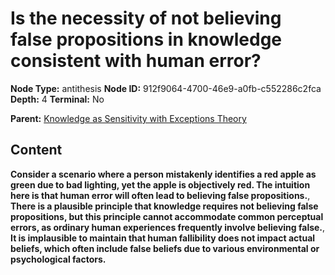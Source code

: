 # Is the necessity of not believing false propositions in knowledge consistent with human error?

**Node Type:** antithesis
**Node ID:** 912f9064-4700-46e9-a0fb-c552286c2fca
**Depth:** 4
**Terminal:** No

**Parent:** [Knowledge as Sensitivity with Exceptions Theory](knowledge-as-sensitivity-with-exceptions-theory-synthesis-1f73d823-f1f6-4951-94fa-71794c460c4b.md)

## Content

**Consider a scenario where a person mistakenly identifies a red apple as green due to bad lighting, yet the apple is objectively red. The intuition here is that human error will often lead to believing false propositions.**, **There is a plausible principle that knowledge requires not believing false propositions, but this principle cannot accommodate common perceptual errors, as ordinary human experiences frequently involve believing false.**, **It is implausible to maintain that human fallibility does not impact actual beliefs, which often include false beliefs due to various environmental or psychological factors.**
